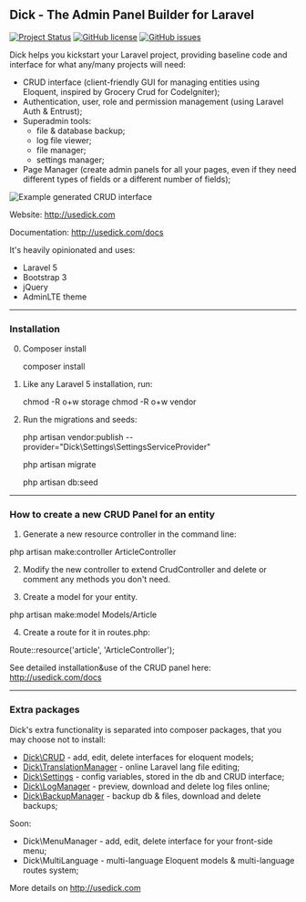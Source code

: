## Dick - The Admin Panel Builder for Laravel

[![Project Status](https://img.shields.io/badge/project-maintained-green.svg)](https://stillmaintained.com/tabacitu/dick)
[![GitHub license](https://img.shields.io/badge/license-GPLv3-blue.svg)](https://raw.githubusercontent.com/tabacitu/dick/master/LICENSE)
[![GitHub issues](https://img.shields.io/github/issues/tabacitu/dick.svg)](https://github.com/tabacitu/dick/issues)

Dick helps you kickstart your Laravel project, providing baseline code and interface for what any/many projects will need:
- CRUD interface (client-friendly GUI for managing entities using Eloquent, inspired by Grocery Crud for CodeIgniter);
- Authentication, user, role and permission management (using Laravel Auth & Entrust);
- Superadmin tools:
    + file & database backup;
    + log file viewer;
    + file manager;
    + settings manager;
- Page Manager (create admin panels for all your pages, even if they need different types of fields or a different number of fields);

![Example generated CRUD interface](https://dl.dropboxusercontent.com/u/2431352/Screen%20Shot%202015-05-21%20at%2011.42.40.png)

Website: http://usedick.com

Documentation: http://usedick.com/docs



It's heavily opinionated and uses:
- Laravel 5
- Bootstrap 3
- jQuery
- AdminLTE theme


------------

### Installation

0. Composer install

    composer install

1. Like any Laravel 5 installation, run:

    chmod -R o+w storage
    chmod -R o+w vendor

2. Run the migrations and seeds:

    php artisan vendor:publish --provider="Dick\Settings\SettingsServiceProvider"

    php artisan migrate
    
    php artisan db:seed


------------

### How to create a new CRUD Panel for an entity

1. Generate a new resource controller in the command line:

php artisan make:controller ArticleController

2. Modify the new controller to extend CrudController and delete or comment any methods you don't need.

3. Create a model for your entity.

php artisan make:model Models/Article

4. Create a route for it in routes.php:

Route::resource('article', 'ArticleController');


See detailed installation&use of the CRUD panel here: http://usedick.com/docs

------------

### Extra packages

Dick's extra functionality is separated into composer packages, that you may choose not to install:
- [Dick\CRUD](https://github.com/tabacitu/crud) - add, edit, delete interfaces for eloquent models;
- [Dick\TranslationManager](https://github.com/tabacitu/translationmanager) - online Laravel lang file editing;
- [Dick\Settings](https://github.com/tabacitu/settings) - config variables, stored in the db and CRUD interface;
- [Dick\LogManager](https://github.com/tabacitu/logmanager) - preview, download and delete log files online;
- [Dick\BackupManager](https://github.com/tabacitu/backupmanager) - backup db & files, download and delete backups;

Soon:
- Dick\MenuManager - add, edit, delete interface for your front-side menu;
- Dick\MultiLanguage - multi-language Eloquent models & multi-language routes system;

More details on http://usedick.com
